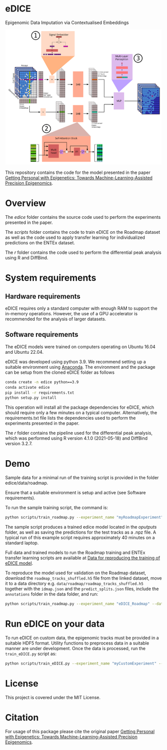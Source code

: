 # eDICE
Epigenomic Data Imputation via Contextualised Embeddings

![eDICE architecture](eDICE_architecture_s.png "epigenomic Data Imputation through Contextualised Embeddings (eDICE)")

This repository contains the code for the model presented in the paper [Getting Personal with Epigenetics: Towards Machine-Learning-Assisted Precision Epigenomics](https://www.biorxiv.org/content/10.1101/2022.02.11.479115v1).

# Overview

The _edice_ folder contains the source code used to perform the experiments presented in the paper.

The _scripts_ folder contains the code to train eDICE on the Roadmap dataset as well as the code used to apply transfer learning for individualized predictions on the ENTEx dataset.

The _r_ folder contains the code used to perform the differential peak analysis using R and DiffBind.


# System requirements

## Hardware requirements 

eDICE requires only a standard computer with enough RAM to support the in-memory operations. However, the use of a GPU accelerator is recommended for the analysis of larger datasets.


## Software requirements

The eDICE models were trained on computers operating on Ubuntu 16.04 and Ubuntu 22.04.

eDICE was developed using python 3.9. We recommend setting up a suitable environment using [Anaconda](https://www.anaconda.com/). 
The environment and the package can be setup from the cloned eDICE folder as follows


```bash
conda create -n edice python==3.9
conda activate edice
pip install -r requirements.txt
python setup.py install
```

This operation will install all the package dependencies for eDICE, which should require only a few minutes on a typical computer. Alternatively, the requirements.txt file lists the dependencies used to perform the experiments presented in the paper.

The _r_ folder contains the pipeline used for the differential peak analysis, which was performed using R version 4.1.0 (2021-05-18) and DiffBind version 3.2.7.


# Demo

Sample data for a minimal run of the training script is provided in the folder edice/data/roadmap.

Ensure that a suitable environment is setup and active (see Software requirements).
 
To run the sample training script, the command is:

```bash
python scripts/train_roadmap.py --experiment_name "myRoadmapExperiment" --train_splits "train" --epochs 20 --transformation "arcsinh" --embed_dim 256 --lr 0.0003 --n_targets 120
```

The sample script produces a trained edice model located in the _oputputs_ folder, as well as saving the predictions for the test tracks as a .npz file. 
A typical run of this example script requires approximately 40 minutes on a standard laptop.

Full data and trained models to run the Roadmap training and ENTEx transfer learning scripts are available at [Data for reproducing the training of eDICE model](https://doi.org/10.17617/3.VKEFB6). 

To reproduce the model used for validation on the Roadmap dataset, download the `roadmap_tracks_shuffled.h5` file from the linked dataset, move it to a data directory e.g. `data/roadmap/roadmap_tracks_shuffled.h5` together with the `idmap.json` and the `predict_splits.json` files, include the `annotations` folder in the data folder, and run:

```bash
python scripts/train_roadmap.py --experiment_name "eDICE_Roadmap" --dataset "PredictdRnd" --data_dir "data" --split_file "data/roadmap/predictd_splits.json" --train_splits "train" "val" --epochs 50 --transformation "arcsinh" --embed_dim 256 --lr 0.0003 --n_targets 120
```

# Run eDICE on your data

To run eDICE on custom data, the epigenomic tracks must be provided in a suitable HDF5 format. Utility functions to preprocess data in a suitable manner are under development. Once the data is processed, run the `train_eDICE.py` script as: 


```bash
python scripts/train_eDICE.py --experiment_name "myCustomExperiment" --dataset_filepath "roadmap/SAMPLE_chr21_roadmap_train.h5" --data_dir "sample_data" --idmap "sample_data/roadmap/idmap.json" --dataset_name "mySampleRoadmap" --split_file "sample_data/roadmap/predictd_splits.json" --gap_file "annotations/hg19gap.txt" --blacklist_file "annotations/hg19-blacklist.v2.bed" --train_splits "train" --epochs 20 --transformation "arcsinh" --embed_dim 256 --lr 0.0003 --n_targets 120
```



# License

This project is covered under the MIT License.


# Citation

For usage of this package please cite the original paper [Getting Personal with Epigenetics: Towards Machine-Learning-Assisted Precision Epigenomics](https://www.biorxiv.org/content/10.1101/2022.02.11.479115v1).
